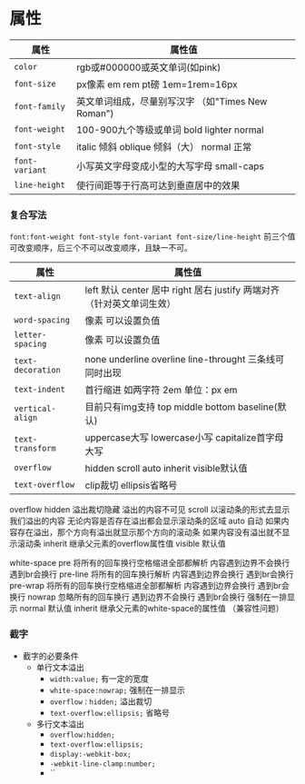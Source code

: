 # 属性
| 属性           | 属性值                                             |
| -------------- | -------------------------------------------------- |
| `color`        | rgb或#000000或英文单词(如pink)                     |
| `font-size`    | px像素 em rem pt磅 1em=1rem=16px                   |
| `font-family`  | 英文单词组成，尽量别写汉字  （如"Times New Roman") |
| `font-weight`  | 100-900九个等级或单词 bold lighter normal          |
| `font-style`   | italic 倾斜 oblique 倾斜（大） normal 正常         |
| `font-variant` | 小写英文字母变成小型的大写字母 small-caps          |
| `line-height`  | 使行间距等于行高可达到垂直居中的效果                   |

### 复合写法
`font:font-weight font-style font-variant font-size/line-height`
前三个值可改变顺序，后三个不可以改变顺序，且缺一不可。

| 属性              | 属性值                                                                |
| ----------------- | --------------------------------------------------------------------- |
| `text-align`      | left 默认 center 居中 right 居右 justify 两端对齐（针对英文单词生效） |
| `word-spacing`    | 像素 可以设置负值                                                     |
| `letter-spacing`  | 像素 可以设置负值                                                     |
| `text-decoration` | none underline overline line-throught 三条线可同时出现                |
| `text-indent`     | 首行缩进 如两字符 2em 单位：px em                                     |
| `vertical-align`  | 目前只有img支持 top middle bottom baseline(默认)                      |
| `text-transform`  | uppercase大写 lowercase小写 capitalize首字母大写                      |
| `overflow`        | hidden scroll auto inherit visible默认值                              |
| `text-overflow`   | clip裁切  ellipsis省略号                                                                      |
overflow
		hidden 溢出裁切隐藏 溢出的内容不可见
		scroll 以滚动条的形式去显示我们溢出的内容  无论内容是否存在溢出都会显示滚动条的区域
		 auto  自动 如果内容存在溢出，那个方向有溢出就显示那个方向的滚动条 如果内容没有溢出就不显示滚动条
		inherit 继承父元素的overflow属性值
		visible 默认值 

white-space
		 pre 将所有的回车换行空格缩进全部都解析 内容遇到边界不会换行 遇到br会换行
        pre-line 将所有的回车换行解析 内容遇到边界会换行  遇到br会换行
        pre-wrap 将所有的回车换行空格缩进全部都解析 内容遇到边界会换行 遇到br会换行
        nowrap 忽略所有的回车换行 遇到边界不会换行 遇到br会换行   强制在一排显示
        normal 默认值
        inherit 继承父元素的white-space的属性值 （兼容性问题）


### 截字
- 截字的必要条件
	- 单行文本溢出
        - `width:value;` 有一定的宽度 
        - `white-space:nowrap;` 强制在一排显示
        - `overflow：hidden;` 溢出裁切
        - `text-overflow:ellipsis;` 省略号 
	- 多行文本溢出
		- `overflow:hidden;`
		- `text-overflow:ellipsis;`
		- `display:-webkit-box;`
		- `-webkit-line-clamp:number;`
		- ``

